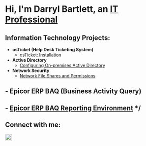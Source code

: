 <h1>Hi, I'm Darryl Bartlett, an <a href="https://linkedin.com/in/darrylbartlett">IT Professional</a></h1>

<h2>Information Technology Projects:</h2>

- <b>osTicket (Help Desk Ticketing System)</b>
  - [osTicket: Installation](https://github.com/darrylbartlett/osticket-install)
- <b>Active Directory</b>
  - [Configuring On-premises Active Directory](https://github.com/darrylbartlett/configure-ad)
- <b>Network Security</b>
  - [Network File Shares and Permissions](https://github.com/darrylbartlett/network-shares)
## - <b>Epicor ERP BAQ (Business Activity Query)</b>
##  - [Epicor ERP BAQ Reporting Environment](https://github.com/darrylbartlett/epicor-baq) */

<h2>Connect with me:</h2>

[<img align="left" alt="Josh | LinkedIn" width="22px" src="https://cdn.jsdelivr.net/npm/simple-icons@v3/icons/linkedin.svg" />][linkedin]

[linkedin]: https://linkedin.com/in/darrylbartlett
